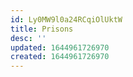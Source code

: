 ```yaml
---
id: Ly0MW9l0a24RCqiOlUktW
title: Prisons
desc: ''
updated: 1644961726970
created: 1644961726970
---
```


